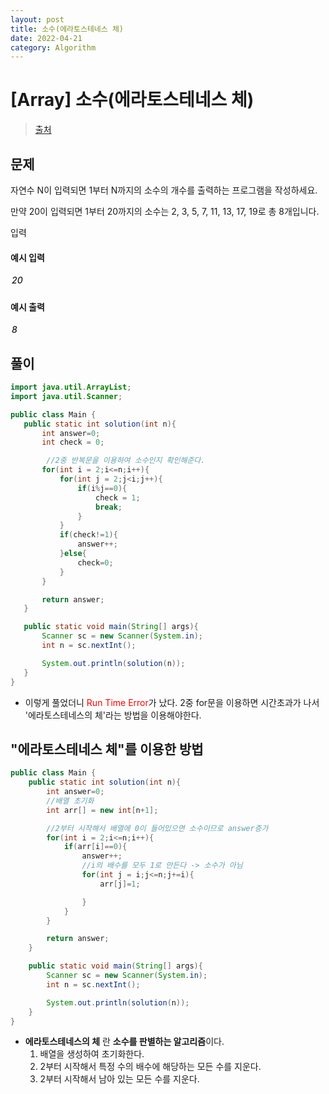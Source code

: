 ```yaml
---
layout: post
title: 소수(에라토스테네스 체)
date: 2022-04-21
category: Algorithm
---
```


# [Array] 소수(에라토스테네스 체)

> [출처](https://www.inflearn.com/course/%EC%9E%90%EB%B0%94-%EC%95%8C%EA%B3%A0%EB%A6%AC%EC%A6%98-%EB%AC%B8%EC%A0%9C%ED%92%80%EC%9D%B4-%EC%BD%94%ED%85%8C%EB%8C%80%EB%B9%84/)

## 문제

자연수 N이 입력되면 1부터 N까지의 소수의 개수를 출력하는 프로그램을 작성하세요.

만약 20이 입력되면 1부터 20까지의 소수는 2, 3, 5, 7, 11, 13, 17, 19로 총 8개입니다.

입력
<br>

#### 예시 입력

<h5 style = "margin-top:3px; margin-left:2px;font-weight:550">
20
</h5>

#### 예시 출력

<h5 style = "margin-top:3px; margin-left:2px; font-weight:550">8</h5>

## 풀이

```java
import java.util.ArrayList;
import java.util.Scanner;

public class Main {
   public static int solution(int n){
       int answer=0;
       int check = 0;

        //2중 반복문을 이용하여 소수인지 확인해준다.
       for(int i = 2;i<=n;i++){
           for(int j = 2;j<i;j++){
               if(i%j==0){
                   check = 1;
                   break;
               }
           }
           if(check!=1){
               answer++;
           }else{
               check=0;
           }
       }

       return answer;
   }

   public static void main(String[] args){
       Scanner sc = new Scanner(System.in);
       int n = sc.nextInt();

       System.out.println(solution(n));
   }
}
```

- 이렇게 풀었더니 <span style="color:red">Run Time Error</span>가 났다. 2중 for문을 이용하면 시간초과가 나서 '에라토스테네스의 체'라는 방법을 이용해야한다.

## "에라토스테네스 체"를 이용한 방법

```java
public class Main {
    public static int solution(int n){
        int answer=0;
        //배열 초기화
        int arr[] = new int[n+1];

        //2부터 시작해서 배열에 0이 들어있으면 소수이므로 answer증가
        for(int i = 2;i<=n;i++){
            if(arr[i]==0){
                answer++;
                //i의 배수를 모두 1로 만든다 -> 소수가 아님
                for(int j = i;j<=n;j+=i){
                    arr[j]=1;

                }
            }
        }

        return answer;
    }

    public static void main(String[] args){
        Scanner sc = new Scanner(System.in);
        int n = sc.nextInt();

        System.out.println(solution(n));
    }
}
```

- **에라토스테네스의 체** 란 **소수를 판별하는 알고리즘**이다.
  1. 배열을 생성하여 초기화한다.
  2. 2부터 시작해서 특정 수의 배수에 해당하는 모든 수를 지운다.
  3. 2부터 시작해서 남아 있는 모든 수를 지운다.
